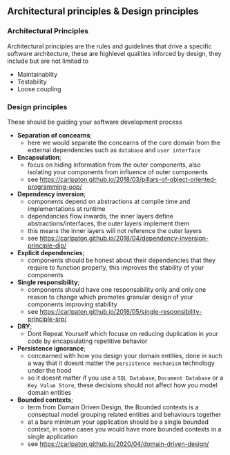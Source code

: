 ## Architectural principles & Design principles

### Architectural Principles

Architectural principles are the rules and guidelines that drive a specific software architecture, these are highlevel qualities inforced by design, they include but are not limited to

- Maintainablity
- Testability
- Loose coupling

### Design principles

These should be guiding your software development process

- **Separation of concearns**; 
  - here we would separate the concearns of the core domain from the external dependencies such as `database` and `user interface`
- **Encapsulation**;
  - focus on hiding information from the outer components, also isolating your components from influence of outer components
  - see https://carlpaton.github.io/2018/03/pillars-of-object-oriented-programming-oop/
- **Dependency inversion**;
  - components depend on abstractions at compile time and implementations at runtime
  - dependancies flow inwards, the inner layers define abstractions/interfaces, the outer layers implement them
  - this means the inner layers will not reference the outer layers
  - see https://carlpaton.github.io/2018/04/dependency-inversion-principle-dip/
- **Explicit dependencies**;
  - components should be honest about their dependencies that they require to function properly, this improves the stability of your components
- **Single responsibility**;
  - components should have one responsability only and only one reason to change which promotes granular design of your components improving stability
  - see https://carlpaton.github.io/2018/05/single-responsibility-principle-srp/
- **DRY**;
  - Dont Repeat Yourself which focuse on reducing duplication in your code by encapsulating repetitive behavior
- **Persistence ignorance**;
  - concearned with how you design your domain entities, done in such a way that it doesnt matter the `persistence mechanism` technology under the hood
  - so it doesnt matter if you use a `SQL Database`, `Document Database` or a `Key Value Store`, these decisions should not affect how you model domain entities
- **Bounded contexts**;
  - term from Domain Driven Design, the Bounded contexts is a conseptual model grouping related entities and behaviours together
  - at a bare minimum your application should be a single bounded context, in some cases you would have more bounded contexts in a single application
  - see https://carlpaton.github.io/2020/04/domain-driven-design/
